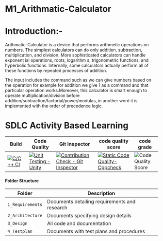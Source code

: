# M1_Arithmatic-Calculator




# Introduction:-   
 Arithmatic-Calculator is a device that performs arithmetic operations on numbers. The simplest calculators can do only addition, subtraction, multiplication, and division. More sophisticated calculators can handle exponent ial operations, roots, logarithm s, trigonometric functions, and hyperbolic functions. Internally, some calculators actually perform all of these functions by repeated processes of addition.

The input includes the command such as we can give numbers based on the operation for example for addition we give 1 as a command and that particular operation works.Moreover, this calculator is smart enough to operate multiplication/division before addition/subtraction/factorial/power/modulas, in another word it is implemented with the
order of precedence logic.
  

# SDLC Activity Based Learning
Build | Code Quality | Git Inspector | code quality score | code grade |
|---------|------------|-------------|--------------------|------------
|[![C/C++ CI](https://github.com/HiteshMaddi056/M1_Arithmatic-Calculator/actions/workflows/c++.yml/badge.svg)](https://github.com/HiteshMaddi056/M1_Arithmatic-Calculator/actions/workflows/c++.yml)| [![Unit Testing - Unity](https://github.com/HiteshMaddi056/M1_Arithmatic-Calculator/actions/workflows/unity.yml/badge.svg)](https://github.com/HiteshMaddi056/M1_Arithmatic-Calculator/actions/workflows/unity.yml)| [![Contribution Check - Git Inspector](https://github.com/HiteshMaddi056/M1_Arithmatic-Calculator/actions/workflows/codeinspector.yml/badge.svg)](https://github.com/HiteshMaddi056/M1_Arithmatic-Calculator/actions/workflows/codeinspector.yml)|  [![Static Code Quality- Cppcheck](https://github.com/HiteshMaddi056/M1_Arithmatic-Calculator/actions/workflows/cpp.yml/badge.svg)](https://github.com/HiteshMaddi056/M1_Arithmatic-Calculator/actions/workflows/cpp.yml) | ![Code Quality Score](https://api.codiga.io/project/32423/status/svg) |![Code Badge](https://api.codiga.io/project/32423/score/svg)

#### Folder Structure
Folder             | Description
-------------------| -----------------------------------------
`1_Requirements`   | Documents detailing requirements and research
`2_Architecture`         | Documents specifying design details
`3_Design` | All code and documentation
`4_Testplan`      | Documents with test plans and procedures
